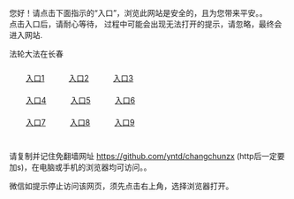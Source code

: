 您好！请点击下面指示的“入口”，浏览此网站是安全的，且为您带来平安。。 <br/>
点击入口后，请耐心等待， 过程中可能会出现无法打开的提示，请忽略，最终会进入网站. </br>

法轮大法在长春<br/>
<div style="padding:10px"><a style="margin:20px" target="_blank" href="https://dbbydfx1gql9j.cloudfront.net/2Qpsp?cfngsdk" id="ccLink1" rel="nofollow">入口1</a> <a target="_blank" style="margin:20px" href="https://d1i3ecd9v4p56v.cloudfront.net/2Qpsp?mlkoxulb" id="ccLink2" rel="nofollow">入口2</a> <a style="margin:20px" target="_blank" href="https://d3jd2mii6cckut.cloudfront.net/2Qpsp?qcjivy" id="ccLink3" rel="nofollow">入口3</a></div>

<div style="padding:10px" ><a style="margin:20px" target="_blank" href="https://dbbydfx1gql9j.cloudfront.net/2Qpsp?cfngsdk" id="ccLink4" rel="nofollow">入口4</a> <a style="margin:20px" href="https://d1i3ecd9v4p56v.cloudfront.net/2Qpsp?mlkoxulb" target="_blank" id="ccLink5" rel="nofollow">入口5</a> <a style="margin:20px" href="https://d3jd2mii6cckut.cloudfront.net/2Qpsp?qcjivy" target="_blank" id="ccLink6" rel="nofollow">入口6</a></div>

<div style="padding:10px"><a style="margin:20px" target="_blank" href="https://dbbydfx1gql9j.cloudfront.net/2Qpsp?cfngsdk" id="ccLink7" rel="nofollow">入口7</a> <a style="margin:20px" href="https://d1i3ecd9v4p56v.cloudfront.net/2Qpsp?mlkoxulb" target="_blank" id="ccLink8" rel="nofollow">入口8</a> <a style="margin:20px" target="_blank" href="https://d3jd2mii6cckut.cloudfront.net/2Qpsp?qcjivy" id="ccLink9" rel="nofollow">入口9</a></div>

<br/>



请复制并记住免翻墙网址 https://github.com/yntd/changchunzx (http后一定要加s)，在电脑或手机的浏览器均可访问。。<br/>

微信如提示停止访问该网页，须先点击右上角，选择浏览器打开。
